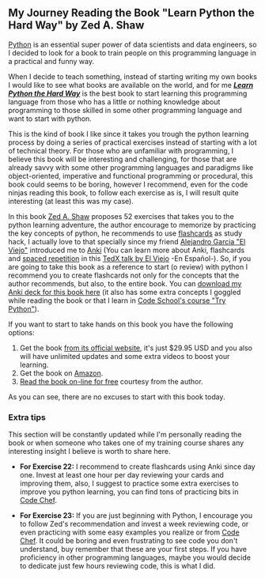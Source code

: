 My Journey Reading the Book "Learn Python the Hard Way" by Zed A. Shaw
----------------------------------------------------------------------------------------------------
[Python](https://en.wikipedia.org/wiki/Python_%28programming_language%29) is an essential super power of data scientists and data engineers, so I decided to look for a book to train people on this programming language in a practical and funny way.

When I decide to teach something, instead of starting writing my own books I would like to see what books are available on the world, and for me [_**Learn Python the Hard Way**_](http://learnpythonthehardway.org/) is the best book to start learning this programming language from those who has a little or nothing knowledge about programming to those skilled in some other programming language and want to start with python.

This is the kind of book I like since it takes you trough the python learning process by doing a series of practical exercises instead of starting with a lot of technical theory. For those who are unfamiliar with programming, I believe this book will be interesting and challenging, for those that are already savvy with some other programming languages and paradigms like object-oriented, imperative and functional programming or procedural, this book could seems to be boring, however I recommend, even for the code ninjas reading this book, to follow each exercise as is, I will result quite interesting (at least this was my case).

In this book [Zed A. Shaw](http://zedshaw.com/) proposes 52 exercises that takes you to the python learning adventure, the author encourage to memorize by practicing the key concepts of python, he recommends to use [flashcards](https://en.wikipedia.org/wiki/Flashcard) as study hack, I actually love to that specially since my friend [Alejandro Garcia "El Viejo"](https://www.linkedin.com/in/elviejo79) introduced me to [Anki](http://ankisrs.net/) (You can learn more about Anki, flashcards and [spaced repetition](https://en.wikipedia.org/wiki/Spaced_repetition) in this [TedX talk by El Viejo](https://youtu.be/ipSzg2_lmYE) -En Español-). So, if you are going to take this book as a reference to start (o review) with python I recommend you to create flashcards not only for the concepts that the author recommends, but also, to the entire book. You can [download my Anki deck for this book here](https://ankiweb.net/shared/info/1952340901) (it also has some extra concepts I goggled while reading the book or that I learn in [Code School's course "Try Python"](https://www.codeschool.com/courses/try-python/)).

If you want to start to take hands on this book you have the following options:

1. Get the book [from its official website](http://learnpythonthehardway.org/), it's just $29.95 USD and you also will have unlimited updates and some extra videos to boost your learning.
2. Get the book on [Amazon](http://www.amazon.com/Learn-Python-Hard-Way-Introduction/dp/0321884914/).
3. [Read the book on-line for free](http://learnpythonthehardway.org/book/) courtesy from the author.

As you can see, there are no excuses to start with this book today.

### Extra tips
This section will be constantly updated while I'm personally reading the book or when someone who takes one of my training course shares any interesting insight I believe is worth to share here.

- **For Exercise 22:** I recommend to create flashcards using Anki since day one. Invest at least one hour per day reviewing your cards and improving them, also, I suggest to practice some extra exercises to improve you python learning, you can find tons of practicing bits in [Code Chef](https://www.codechef.com/).

- **For Exercise 23:** If you are just beginning with Python, I encourage you to follow Zed's recommendation and invest a week reviewing code, or even practicing with some easy examples you realize or from [Code Chef](https://www.codechef.com/). It could be boring and even frustrating to see code you don't understand, buy remember that these are your first steps. If you have proficiency in other programming languages, maybe you would decide to dedicate just few hours reviewing code, this is what I did.
